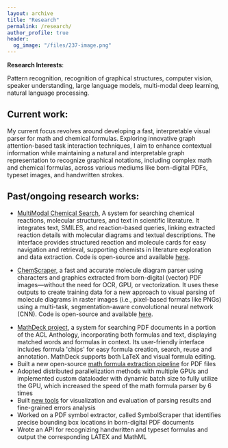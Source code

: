 ```yaml
---
layout: archive
title: "Research"
permalink: /research/
author_profile: true
header:
  og_image: "/files/237-image.png"
---
```


**Research Interests**: 

Pattern recognition, recognition of graphical structures,
computer vision, speaker understanding, large language models, multi-modal deep
learning, natural language processing.

## Current work:
My current focus revolves around developing a fast, interpretable visual parser
for math and chemical formulas. Exploring innovative graph attention-based task
interaction techniques, I aim to enhance contextual information while
maintaining a natural and interpretable graph representation to recognize
graphical notations, including complex math and chemical formulas, across
various mediums like born-digital PDFs, typeset images, and handwritten strokes.

<!--My work centers around designing fast, efficient, and interpretable parsers-->
<!--for recognizing mathematical formulas and chemical diagrams-->
<!--across multiple formats, including PDFs, typeset images, and-->
<!--handwritten strokes. Through graph attention-based techniques and the-->
<!--integration of Large Language Models (LLMs), I aim to enhance how contextual-->
<!--information is processed while preserving a natural and interpretable graph-->
<!--representation.-->

## Past/ongoing research works:
- [MultiModal Chemical Search](https://reactionminer-demo.platform.moleculemaker.org/reaction-miner),
    A system for searching chemical reactions, molecular structures, and text in
    scientific literature. It integrates text, SMILES, and reaction-based
    queries, linking extracted reaction details with molecular diagrams and
    textual descriptions. The interface provides structured reaction and
    molecule cards for easy navigation and retrieval, supporting chemists in
    literature exploration and data extraction. Code is open-source and
    available [here](https://gitlab.com/dprl/reactionminer_search).

- [ChemScraper](https://chemscraper.platform.moleculemaker.org/configuration),
    a fast and accurate molecule diagram parser using 
    characters and graphics extracted from born-digital (vector) PDF images—without
    the need for OCR, GPU, or vectorization. It uses these outputs to create
    training data for a new approach to visual parsing of molecule diagrams in
    raster images (i.e., pixel-based formats like PNGs) using a multi-task,
    segmentation-aware convolutional neural network (CNN). Code is open-source
    and available [here](https://gitlab.com/dprl/graphics-extraction/).
<!-- - --> 
<!--     a molecule diagram parser, which extracts characters and graphics --> 
<!--     from PDF molecule images using typesetting instructions, applies simple graph transformation algorithms -->
<!--     to convert them into visual and then chemical graphs — without OCR, GPU, or vectorization. --> 
<!--     ChemScraper's fast speed and reliable accuracy enables it -->
<!--     to contribute significantly in creating fine-grained annotated dataset for --> 
<!--     training visual parsers. -->
- [MathDeck project](https://demo.mathdeck.org/), a 
    system for searching PDF documents in a portion of the ACL Anthology, incorporating 
    both formulas and text, displaying matched words and formulas in context.
    Its user-friendly interface includes formula 'chips' for easy formula creation,
    search, reuse and annotation. MathDeck supports both LaTeX and visual formula editing.
- Built a new open-source [math formula extraction pipeline](https://gitlab.com/dprl/graphics-extraction)
    for PDF files
- Adopted distributed parallelization methods with multiple GPUs and implemented
    custom dataloader with dynamic batch size to fully utilize the GPU, which
    increased the speed of the math formula parser by 6 times
- Built [new tools](https://gitlab.com/dprl/lgeval) for visualization and evaluation of 
    parsing results and fine-grained errors analysis
- Worked on a PDF symbol extractor, called SymbolScraper that identifies precise bounding box locations in born-digital PDF documents
- Wrote an API for recognizing handwritten and typeset formulas and output the corresponding LATEX and MathML
